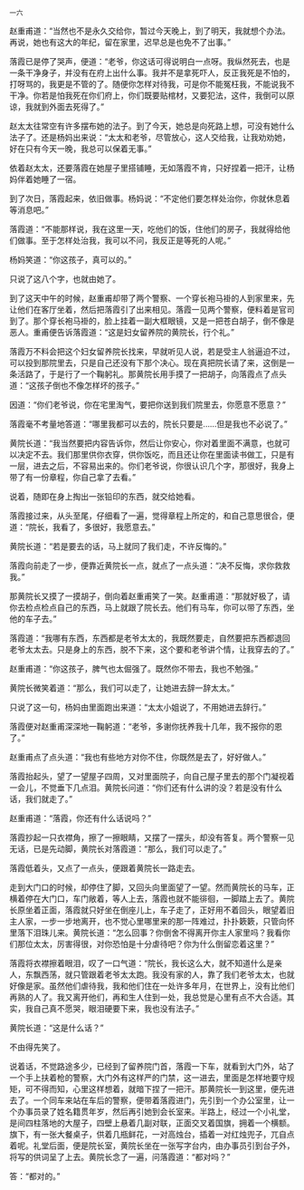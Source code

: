     一六 

   赵重甫道：“当然也不是永久交给你，暂过今天晚上，到了明天，我就想个办法。再说，她也有这大的年纪，留在家里，迟早总是也免不了出事。”

   落霞已是停了哭声，便道：“老爷，你这话可得说明白一点呀。我纵然死去，也是一条干净身子，并没有在府上出什么事。我并不是拿死吓人，反正我死是不怕的，打呀骂的，我更是不管的了。随便你怎样对待我，可是你不能冤枉我，不能说我不干净。你若是怕我死在你们府上，你们既要贴棺材，又要犯法，这件，我倒可以原谅，我就到外面去死得了。”

   赵太太往常空有许多摆布她的法子。到了今天，她总是向死路上想，可没有她什么法子了。还是杨妈出来说：“太太和老爷，尽管放心，这人交给我，让我劝劝她，好在只有今天一晚，我总可以保着无事。”

   依着赵太太，还要落霞在她屋子里搭铺睡，无如落霞不肯，只好捏着一把汗，让杨妈伴着她睡了一宿。

   到了次日，落霞起来，依旧做事。杨妈说：“不定他们要怎样处治你，你就休息着等消息吧。”

   落霞道：“不能那样说，我在这里一天，吃他们的饭，住他们的房子，我就得给他们做事。至于怎样处治我，我可以不问，我反正是等死的人呢。”

   杨妈笑道：“你这孩子，真可以的。”

   只说了这八个字，也就由她了。

   到了这天中午的时候，赵重甫却带了两个警察、一个穿长袍马褂的人到家里来，先让他们在客厅坐着，然后把落霞引了出来相见。落霞一见两个警察，便料着是官司到了。那个穿长袍马褂的，脸上挂着一副大框眼镜，又是一把苍白胡子，倒不像是恶人。重甫便告诉落霞道：“这是妇女留养院的黄院长，行个礼。”

   落霞万不料会把这个妇女留养院长找来，早就听见人说，若是受主人翁逼迫不过，可以投到那院里去，只是自己还没有下那个决心。现在真把院长请了来，这倒是一条活路了，于是行了一个鞠躬礼。那黄院长用手摸了一把胡子，向落霞点了点头道：“这孩子倒也不像怎样坏的孩子。”

   因道：“你们老爷说，你在宅里淘气，要把你送到我们院里去，你愿意不愿意？”

   落霞毫不考量地答道：“哪里我都可以去的，院长只要是……但是我也不必说了。”

   黄院长道：“我当然要把内容告诉你，然后让你安心，你对着里面不满意，也就可以决定不去。我们那里供你衣穿，供你饭吃，而且还让你在里面读书做工，只是有一层，进去之后，不容易出来的。你们老爷说，你很认识几个字，那很好，我身上带了有一份章程，你自己拿了去看。”

   说着，随即在身上掏出一张铅印的东西，就交给她看。

   落霞接过来，从头至尾，仔细看了一遍，觉得章程上所定的，和自己意思很合，便道：“院长，我看了，多很好，我愿意去。”

   黄院长道：“若是要去的话，马上就同了我们走，不许反悔的。”

   落霞向前走了一步，便靠近黄院长一点，就点了一点头道：“决不反悔，求你救救我。”

   那黄院长又摸了一摸胡子，倒向着赵重甫笑了一笑。赵重甫道：“那就好极了，请你去检点检点自己的东西，马上就跟了院长去。他们有马车，你可以带了东西，坐他的车子去。”

   落霞道：“我哪有东西，东西都是老爷太太的，我既然要走，自然要把东西都退回老爷太太去。只是身上的东西，脱不下来，这个要和老爷讲个情，让我穿去的了。”

   赵重甫道：“你这孩子，脾气也太倔强了。既然你不带去，我也不勉强。”

   黄院长微笑着道：“那么，我们可以走了，让她进去辞一辞太太。”

   只说了这一句，杨妈由里面跑出来道：“太太小姐说了，不用她进去辞行。”

   落霞便对赵重甫深深地一鞠躬道：“老爷，多谢你抚养我十几年，我不报你的恩了。”

   赵重甫点了点头道：“我也有些地方对你不住，你既然是去了，好好做人。”

   落霞抬起头，望了一望屋子四周，又对里面院子，向自己屋子里去的那个门凝视着一会儿，不觉垂下几点泪。黄院长问道：“你们还有什么讲的没？若是没有什么话，我们就走了。”

   赵重甫道：“落霞，你还有什么话说吗？”

   落霞抄起一只衣襟角，擦了一擦眼睛，又摆了一摆头，却没有答复。两个警察一见无话，已是先动脚，黄院长对落霞道：“那么，我们可以走了。”

   落霞低着头，又点了一点头，便跟着黄院长一路走去。

   走到大门口的时候，却停住了脚，又回头向里面望了一望。然而黄院长的马车，正横着停在大门口，车门敞着，等人上去，落霞也就不能徘徊，一脚踏上去了。黄院长原坐着正面，落霞就只好坐在倒座儿上，车子走了，正好用不着回头，眼望着旧主人家，一步一步地离开，也不觉心里哪里来的那一阵难过，扑扑簌簌，只管向怀里落下泪珠儿来。黄院长道：“怎么回事？你倒舍不得离开你主人家里吗？我看你们那位太太，厉害得很，对你恐怕是十分虐待吧？你为什么倒留恋着这里？”

   落霞将衣襟擦着眼泪，叹了一口气道：“院长，我长这么大，就不知道什么是亲人，东飘西荡，就只管跟着老爷太太跑。我没有家的人，靠了我们老爷太太，也就好像是家。虽然他们虐待我，我和他们住在一处许多年月，在世界上，没有比他们再熟的人了。我又离开他们，再和生人住到一处，我总觉是心里有点不大合适。其实，我自己真不愿哭，眼泪硬要下来，我也没有法子。”

   黄院长道：“这是什么话？”

   不由得先笑了。

   说着话，不觉路途多少，已经到了留养院门首，落霞一下车，就看到大门外，站了一个手上扶着枪的警察，大门外有这样严的门禁，这一进去，里面是怎样地要守规矩，可不得而知，心里这样想着，就暗下捏了一把汗。那黄院长一到这里，便先进去了。一个同车来站在车后的警察，便带着落霞进门，先引到一个办公室里，让一个办事员录了姓名籍贯年岁，然后再引她到会长室来。半路上，经过一个小礼堂，是间四柱落地的大屋子，四壁上悬着几副对联，正面交叉着国旗，拥着一个横额。旗下，有一张大餐桌子，供着几瓶鲜花，一对高烛台，插着一对红烛兜子，兀自点着呢。礼堂后面，便是院长室，黄院长坐在一张写字台内，由办事员引到台子外，将写的供词呈了上去。黄院长念了一遍，问落霞道：“都对吗？”

   答：“都对的。”

